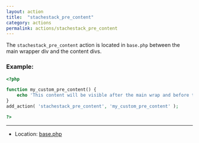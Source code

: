 ```yaml
---
layout: action
title:  "stachestack_pre_content"
category: actions
permalink: actions/stachestack_pre_content
---
```


The `stachestack_pre_content` action is located in `base.php` between the main wrapper div and the content divs.

### Example:

```php
<?php

function my_custom_pre_content() {
	echo 'This content will be visible after the main wrap and before the content.';
}
add_action( 'stachestack_pre_content', 'my_custom_pre_content' );

?>
```

<hr>

* Location: [base.php](https://github.com/StacheStack/StacheStack/blob/master/base.php)